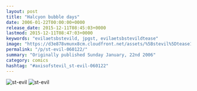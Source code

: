 ```yaml
---
layout: post
title: "Halcyon bubble days"
date: 2006-01-22T00:00:00+0000
release_date: 2015-12-11T08:45:03+0000
lastmod: 2015-12-11T08:47:03+0000
keywords: "evilaetsbstevild, jpgst, evilaetsbstevildtease"
image: "https://d3e878vmunx8cm.cloudfront.net/assets/%5Bstevil%5Dtease1-22-06.jpg"
permalink: "/p/st-evil-060122/"
summary: "Originally published Sunday January, 22nd 2006"
category: comics
hashtag: "#axisofstevil_st-evil-060122"
---
```


![st-evil](https://d3e878vmunx8cm.cloudfront.net/assets/%5Bstevil%5Dtease1-22-06.jpg)
![st-evil](https://d3e878vmunx8cm.cloudfront.net/assets/%5Bstevil%5D1-22-06.jpg)

